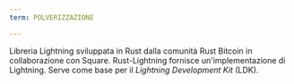 ```yaml
---
term: POLVERIZZAZIONE

---
```

Libreria Lightning sviluppata in Rust dalla comunità Rust Bitcoin in collaborazione con Square. Rust-Lightning fornisce un'implementazione di Lightning. Serve come base per il *Lightning Development Kit* (LDK).